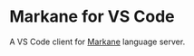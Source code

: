 # Markane for VS Code

A VS Code client for [Markane](https://github.com/garlicbreadcleric/markane) language server.

